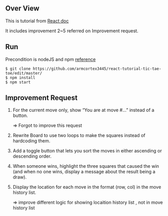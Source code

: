 ## Over View
This is tutorial from [React doc](https://react.dev/learn/tutorial-tic-tac-toe)

It includes improvement 2~5 referred on Improvement request. 

## Run
Precondition is nodeJS and npm [reference](https://react.dev/learn/tutorial-tic-tac-toe#:~:text=%7D-,Note,-You%20can%20also)
```
$ git clone https://github.com/armcortex3445/react-tutorial-tic-tae-toe/edit/master/
$ npm install
$ npm start
```

## Improvement Request
1. For the current move only, show “You are at move #…” instead of a button.
   
   => Forgot to improve this request
3. Rewrite Board to use two loops to make the squares instead of hardcoding them.
4. Add a toggle button that lets you sort the moves in either ascending or descending order.
5. When someone wins, highlight the three squares that caused the win (and when no one wins, display a message about the result being a draw).
6. Display the location for each move in the format (row, col) in the move history list.

   => improve different logic for showing locaition history list , not in move history list

